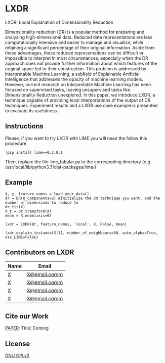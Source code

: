 # LXDR
LXDR: Local Explanation of Dimensionality Reduction

Dimensionality reduction (DR) is a popular method for preparing and analyzing high-dimensional data. Reduced data representations are less computationally intensive and easier to manage and visualize, while retaining a significant percentage of their original information. Aside from these advantages, these reduced representations can be difficult or impossible to interpret in most circumstances, especially when the DR approach does not provide further information about which features of the original space led to their construction. This problem is addressed by Interpretable Machine Learning, a subfield of Explainable Artificial Intelligence that addresses the opacity of machine learning models. However, current research on Interpretable Machine Learning has been focused on supervised tasks, leaving unsupervised tasks like Dimensionality Reduction unexplored. In this paper, we introduce LXDR, a technique capable of providing local interpretations of the output of DR techniques. Experiment results and a LXDR use case example is presented to evaluate its usefulness.

## Instructions
Please, if you want to try LXDR with LIME you will need the follow this procedure:
```
!pip install lime==0.2.0.1
```
Then, replace the file lime_tabular.py to the correspoding directory (e.g. /usr/local/lib/python3.7/dist-packages/lime/)

## Example
```
X, y, feature_names = load_your_data()
dr = DR(n_components=8) #initialize the DR technique you want, and the number of dimensions to reduce to
dr.fit(X)
X_t = dr.transform(X)
mean = X.mean(axis=0)

lxdr = LXDR(dr, feature_names, 'local', X, False, mean)

lxdr.explain_instance(X[1], number_of_neighbours=50, auto_alpha=True, use_LIME=False)
```

## Contributors on LXDR
Name | Email
--- | ---
[X](linkX) | X@email.comm
[X](linkX) | X@email.comm
[X](linkX) | X@email.comm
[X](linkX) | X@email.comm

## Cite our Work
[PAPER](link): Title] Coming

## License
[GNU GPLv3](https://choosealicense.com/licenses/gpl-3.0/)
